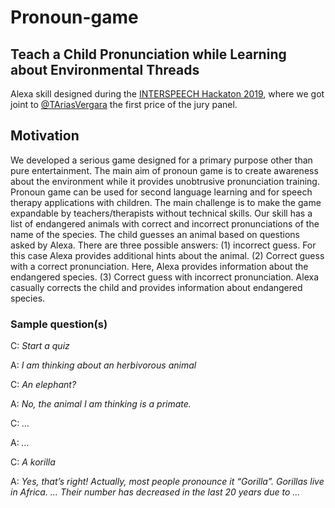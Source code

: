 # Pronoun-game

##  Teach a Child Pronunciation while Learning about Environmental Threads

Alexa skill designed during the [INTERSPEECH Hackaton 2019](https://interspeech2019.org/students/student_events/), where we got joint to [@TAriasVergara](https://github.com/TAriasVergara) the first price of the jury panel.


## Motivation

We developed a serious game designed for a primary purpose other than pure entertainment. The main aim of pronoun game is to create awareness about the environment while it provides unobtrusive pronunciation training. Pronoun game can be used for second language learning and for speech therapy applications with children. The main challenge is to make the game expandable by teachers/therapists without technical skills. Our skill has a list of endangered animals with correct and incorrect pronunciations of the name of the species. The child guesses an animal based on questions asked by Alexa. There are three possible answers: (1) incorrect guess. For this case Alexa provides additional hints about the animal. (2) Correct guess with a correct pronunciation. Here, Alexa provides information about the endangered species. (3) Correct guess with incorrect pronunciation. Alexa casually corrects the child and provides information about endangered species.

### Sample question(s)

C:	*Start a quiz*

A:	*I am thinking about an herbivorous animal*

C:	*An elephant?*

A:	*No, the animal I am thinking is a primate.*

C:	*…*

A:	*…*

C: 	*A korilla*

A:	*Yes, that’s right! Actually, most people pronounce it*
	*“Gorilla”. Gorillas live in Africa. … Their number has* 
	*decreased in the last 20 years due to …*
